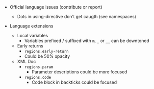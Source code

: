 * Official language issues (contribute or report)
    + Dots in using-directive don't get caugth (see namespaces)

* Language extensions
    + Local variables
        + Variables prefixed / suffixed with `m`, `_` or `__` can be downtoned
    + Early returns
        + `regions.early-return`
        + Could be 50% opacity
    + XML Doc
        + `regions.param`
            + Parameter descriptions could be more focused
        + `regions.code`
            + Code block in backticks could be focused
